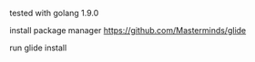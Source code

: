 tested with golang 1.9.0

install package manager https://github.com/Masterminds/glide

run glide install